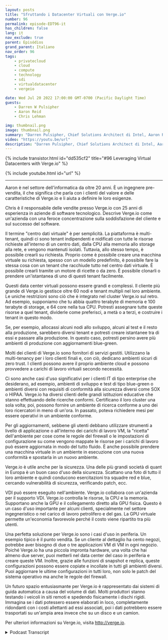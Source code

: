 ```yaml
---
layout: posts
title: "Sfruttando i Datacenter Virtuali con Verge.io"
number: 96
permalink: episode-EDT96-it
has_children: false
lang: it
nav_exclude: true
parent: Episódios
grand_parent: Italiano
nav_order: 96
tags:
    - privatecloud
    - cloud
    - compute
    - technology
    - sdi
    - virtualdatacenter
    - vergeio

date: Wed Jul 20 2022 17:00:00 GMT-0700 (Pacific Daylight Time)
guests:
    - Darren W Pulsipher
    - Aaron Reid
    - Chris Lehman

img: thumbnail.png
image: thumbnail.png
summary: "Darren Pulsipher, Chief Solutions Architect di Intel, Aaron Reid, Principal Systems Engineer di https://www.verge.io/ e Chris Lehman, Senior VP of Sales, discutono casi d'uso per il software del data center virtuale di Verge.io."
video: "https://youtu.be/url"
description: "Darren Pulsipher, Chief Solutions Architect di Intel, Aaron Reid, Principal Systems Engineer di https://www.verge.io/ e Chris Lehman, Senior VP of Sales, discutono casi d'uso per il software del data center virtuale di Verge.io."
---
```


<div>
{% include transistor.html id="dd535cf2" title="#96 Leveraging Virtual Datacenters with Verge.io" %}

{% include youtube.html id="url" %}
</div>

---

Aaron è nel settore dell'informatica da oltre 20 anni. È un ingegnere pre-vendita, il che significa che parla con i clienti del valore e delle caratteristiche di Verge.io e li aiuta a definire le loro esigenze.

Chris è il responsabile delle vendite presso Verge.io con 25 anni di esperienza in aziende di software tecnologico. Descrive Verge.io come un'azienda con una feroce concentrazione sulla soddisfazione del cliente e sul successo del software.

Il termine "centro dati virtuale" è per semplicità. La piattaforma è multi-tenant, quindi ci sono tenant indipendenti e nidificati con tutte le risorse richieste all'interno di un centro dati, dalla CPU alla memoria allo storage alla rete, e vengono mantenuti isolati. Tuttavia, allo stesso tempo, è possibile crearli su richiesta. Proprio come è possibile creare una macchina virtuale su richiesta, spesso con un modello predefinito, è possibile fare la stessa cosa con un tenant che racchiude tutto nel centro dati virtuale. È possibile crearli tramite un motore di ricette o da zero. È possibile clonarli o prendere un'istantanea di uno di questi tenant facilmente.

Questi data center virtuali possono essere grandi e complessi. Il cliente più grande di Verge.io gestisce oltre 60 nodi e tenant multipli nel loro ambiente. Le uniche restrizioni sono ciò che è integrato nel cluster Verge.io sul retro. Ad esempio, supponiamo che tu abbia quattro terabyte di memoria e 100 terabyte di storage, e 64 core nella tua CPU. Potresti assegnare tutte queste risorse a quel tenant, dividerle come preferisci, a metà o a terzi, e costruire i tenant in questo modo.

Se, per esempio, allocassi alcuni nodi allo sviluppo, alcuni al test e il resto alla produzione, sarebbero diversi tenant e potresti creare istantanee tra di essi e passare alla produzione. In questo caso, potresti persino avere più ambienti di produzione con aggiornamenti blue-green.

Molti dei clienti di Verge.io sono fornitori di servizi gestiti. Utilizzano la multi-tenancy per i loro clienti finali e, con ciò, dedicano ambienti sicuri di zero trust. I clienti possono avere il proprio ambiente cloud e possono provvedere a carichi di lavoro virtuali secondo necessità.

Ci sono anche casi d'uso significativi per i clienti IT di tipo enterprise che desiderano, ad esempio, ambienti di sviluppo e test di tipo blue-green o ambienti diversi con requisiti di conformità alla sicurezza diversi come SOX o HIPAA. Verge.io ha diversi clienti delle grandi istituzioni educative che stanno effettuando delle ricerche conformi. Certificano il loro cluster una sola volta; poi, possono fornire un ambiente di ricerca conforme a uno dei loro ricercatori in meno di un'ora. In passato, poteva richiedere mesi per essere operativi in un ambiente conforme.

Per gli aggiornamenti, sebbene gli utenti debbano utilizzare strumenti a livello di applicazione o all'interno dei carichi di lavoro VM, la "ricetta" dell'ambiente per cose come le regole del firewall o le impostazioni di configurazione su come vengono mappate le risorse per i carichi di lavoro può essere aggiornata in modo del tutto fluido. È anche possibile prendere una macchina virtuale in un ambiente in esecuzione con una nuova conformità e spostarla in un nuovo ambiente.

Verge.io è utile anche per la sicurezza. Una delle più grandi società di quant in Europa è un buon caso d'uso della sicurezza. Scattano una foto di tutto il loro ambiente e quindi conducono esercitazioni tra squadre red e blue, cercando vulnerabilità di sicurezza, verificando patch, ecc.

VDI può essere eseguito nell'ambiente. Verge.io collabora con un'azienda per il supporto VDI. Verge.io controlla le risorse, la CPU e la memoria. Supportano anche la GPU e il collegamento diretto alla GPU fisica. Questo è un caso d'uso importante per alcuni clienti, specialmente nel settore ingegneristico o nel carico di lavoro petrolifero e del gas. La GPU virtuale permette un'economia favorevole perché il costo viene ripartito tra più utenti.

Una perfetta soluzione per Verge.io sono i casi d'uso in periferia. Un esempio tipico è il punto vendita. Se un cliente al dettaglio ha cento negozi, potrebbe aver bisogno di due o tre applicazioni VM di VM in ogni negozio. Poiché Verge.io ha una piccola impronta hardware, una volta che hai almeno due server, puoi metterli nel data center del caso in periferia e creare queste VM. Inoltre, grazie alle funzioni di snapshot e replica, queste configurazioni possono essere copiate e incollate in tutti gli ambienti diversi. Puoi aggiornare le ultime configurazioni in tutti loro, non solo le patch del sistema operativo ma anche le regole del firewall.

Un futuro spazio entusiasmante per Verge.io è rappresentato dai sistemi di guida automatica a causa del volume di dati. Molti produttori stanno testando i veicoli in siti remoti e spedendo fisicamente i dischi rigidi. Immagina se i dati potessero essere elaborati in loco, completamente ridondanti con i costi allettanti ad essi associati, poi i dati potrebbero essere trasportati su un'ampia area invece che su un disco e un camion.

Per ulteriori informazioni su Verge.io, visita http://verge.io.



<details>
<summary> Podcast Transcript </summary>

<p></p>

</details>
